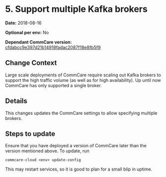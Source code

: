 # 5. Support multiple Kafka brokers

**Date:** 2018-08-16

**Optional per env:** No

**Dependant CommCare version:** [cfdabcc9e397d21b14918fadac2087f18e8fb5f9](https://github.com/dimagi/commcare-hq/commit/cfdabcc9e397d21b14918fadac2087f18e8fb5f9)

## Change Context
Large scale deployments of CommCare require scaling out Kafka brokers to support the high
traffic volume (as well as for high availability). Up until now CommCare has only
supported a single broker.


## Details
This changes updates the CommCare settings to allow specifying multiple brokers.

## Steps to update
Ensure that you have deployed a version of CommCare later than the version mentioned above.
To update, run

```
commcare-cloud <env> update-config
```

This may restart services, so it is good to plan for a small blip in uptime.
